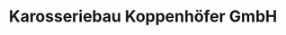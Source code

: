 ---
title: "Karosseriebau Koppenhöfer GmbH"
url: /ditzingen/karosseriebau-koppenhoefer-gmbh/
shop: Autowerkstatt
---